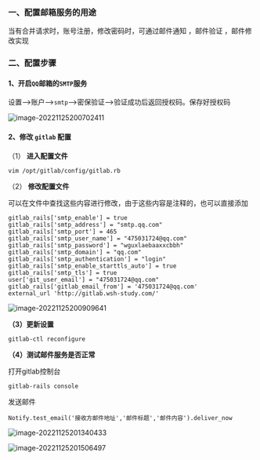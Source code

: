 ### 一、配置邮箱服务的用途

当有合并请求时，账号注册，修改密码时，可通过邮件通知 ，邮件验证 ，邮件修改实现

### 二、配置步骤

#### **1、开启`QQ`邮箱的`SMTP`服务**

设置-->账户-->`smtp`-->密保验证-->验证成功后返回授权码。保存好授权码

![image-20221125200702411](https://mc.wsh-study.com/mkdocs/Gitlab配置邮件服务/1.png)

#### 2、修改 `gitlab` 配置

（1） **进入配置文件**

```shell
vim /opt/gitlab/config/gitlab.rb
```

（2） **修改配置文件**

可以在文件中查找这些内容进行修改，由于这些内容是注释的，也可以直接添加

```shell
gitlab_rails['smtp_enable'] = true
gitlab_rails['smtp_address'] = "smtp.qq.com"
gitlab_rails['smtp_port'] = 465
gitlab_rails['smtp_user_name'] = "475031724@qq.com"
gitlab_rails['smtp_password'] = "wguxlaebaaxxcbbh"
gitlab_rails['smtp_domain'] = "qq.com"
gitlab_rails['smtp_authentication'] = "login"
gitlab_rails['smtp_enable_starttls_auto'] = true
gitlab_rails['smtp_tls'] = true
user['git_user_email'] = "475031724@qq.com"
gitlab_rails['gitlab_email_from'] = '475031724@qq.com'
external_url 'http://gitlab.wsh-study.com/'
```

![image-20221125200909641](https://mc.wsh-study.com/mkdocs/Gitlab配置邮件服务/2.png)

**（3）更新设置**

```shell
gitlab-ctl reconfigure
```

**（4）测试邮件服务是否正常**

打开gitlab控制台

```shell
gitlab-rails console
```

发送邮件

```shell
Notify.test_email('接收方邮件地址','邮件标题','邮件内容').deliver_now
```



![image-20221125201340433](https://mc.wsh-study.com/mkdocs/Gitlab配置邮件服务/3.png)

![image-20221125201506497](https://mc.wsh-study.com/mkdocs/Gitlab配置邮件服务/4.png)